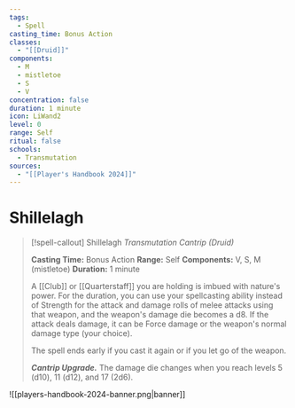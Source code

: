 ```yaml
---
tags:
  - Spell
casting_time: Bonus Action
classes:
  - "[[Druid]]"
components:
  - M
  - mistletoe
  - S
  - V
concentration: false
duration: 1 minute
icon: LiWand2
level: 0
range: Self
ritual: false
schools:
  - Transmutation
sources:
  - "[[Player's Handbook 2024]]"
---
```


# Shillelagh

>[!spell-callout] Shillelagh
>_Transmutation Cantrip (Druid)_
>
>**Casting Time:** Bonus Action
>**Range:** Self
>**Components:** V, S, M (mistletoe)
>**Duration:** 1 minute
>
>A [[Club]] or [[Quarterstaff]] you are holding is imbued with nature's power. For the duration, you can use your spellcasting ability instead of Strength for the attack and damage rolls of melee attacks using that weapon, and the weapon's damage die becomes a d8. If the attack deals damage, it can be Force damage or the weapon's normal damage type (your choice).
>
>The spell ends early if you cast it again or if you let go of the weapon.
>
>**_Cantrip Upgrade._** The damage die changes when you reach levels 5 (d10), 11 (d12), and 17 (2d6).


![[players-handbook-2024-banner.png|banner]]
